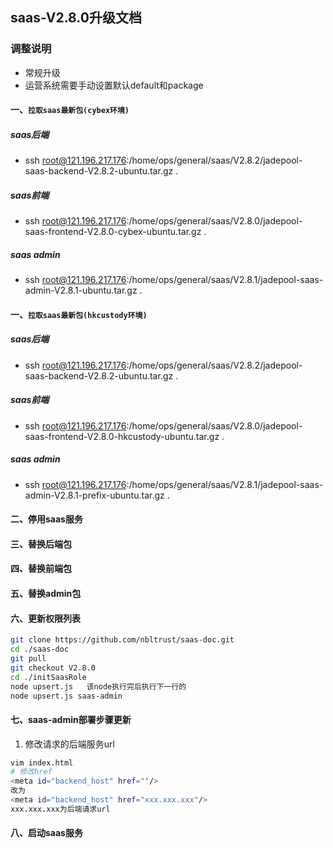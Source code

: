 ## saas-V2.8.0升级文档
### 调整说明
- 常规升级 
- 运营系统需要手动设置默认default和package
#### 一、`拉取saas最新包(cybex环境)`
##### saas后端
- ssh root@121.196.217.176:/home/ops/general/saas/V2.8.2/jadepool-saas-backend-V2.8.2-ubuntu.tar.gz .
##### saas前端
- ssh root@121.196.217.176:/home/ops/general/saas/V2.8.0/jadepool-saas-frontend-V2.8.0-cybex-ubuntu.tar.gz .
##### saas admin
- ssh root@121.196.217.176:/home/ops/general/saas/V2.8.1/jadepool-saas-admin-V2.8.1-ubuntu.tar.gz .
#### 一、`拉取saas最新包(hkcustody环境)`
##### saas后端
- ssh root@121.196.217.176:/home/ops/general/saas/V2.8.2/jadepool-saas-backend-V2.8.2-ubuntu.tar.gz .
##### saas前端
- ssh root@121.196.217.176:/home/ops/general/saas/V2.8.0/jadepool-saas-frontend-V2.8.0-hkcustody-ubuntu.tar.gz .
##### saas admin
- ssh root@121.196.217.176:/home/ops/general/saas/V2.8.1/jadepool-saas-admin-V2.8.1-prefix-ubuntu.tar.gz .
#### 二、停用saas服务
#### 三、替换后端包
#### 四、替换前端包
#### 五、替换admin包
#### 六、更新权限列表
```bash
git clone https://github.com/nbltrust/saas-doc.git
cd ./saas-doc
git pull
git checkout V2.8.0
cd ./initSaasRole
node upsert.js   该node执行完后执行下一行的
node upsert.js saas-admin
```
#### 七、saas-admin部署步骤更新

1. 修改请求的后端服务url
```bash
vim index.html
# 修改href
<meta id="backend_host" href=""/>
改为
<meta id="backend_host" href="xxx.xxx.xxx"/>
xxx.xxx.xxx为后端请求url
```

#### 八、启动saas服务

